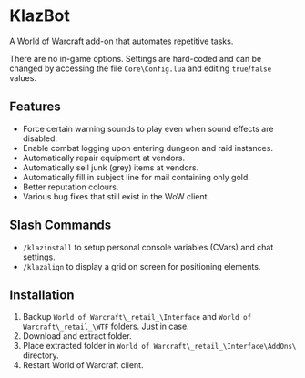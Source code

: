 # KlazBot

A World of Warcraft add-on that automates repetitive tasks.

There are no in-game options. Settings are hard-coded and can be changed by accessing the file `Core\Config.lua` and editing `true`/`false` values.

## Features

- Force certain warning sounds to play even when sound effects are disabled.
- Enable combat logging upon entering dungeon and raid instances.
- Automatically repair equipment at vendors.
- Automatically sell junk (grey) items at vendors.
- Automatically fill in subject line for mail containing only gold.
- Better reputation colours.
- Various bug fixes that still exist in the WoW client.

## Slash Commands

- `/klazinstall` to setup personal console variables (CVars) and chat settings.
- `/klazalign` to display a grid on screen for positioning elements.

## Installation

1. Backup `World of Warcraft\_retail_\Interface` and `World of Warcraft\_retail_\WTF` folders. Just in case.
2. Download and extract folder.
3. Place extracted folder in `World of Warcraft\_retail_\Interface\AddOns\` directory.
4. Restart World of Warcraft client.
